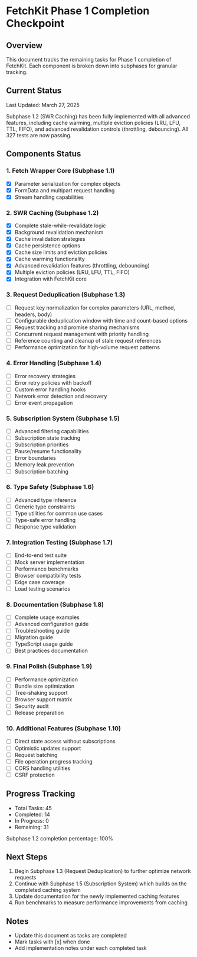 # FetchKit Phase 1 Completion Checkpoint

## Overview

This document tracks the remaining tasks for Phase 1 completion of FetchKit. Each component is broken down into subphases for granular tracking.

## Current Status

Last Updated: March 27, 2025

Subphase 1.2 (SWR Caching) has been fully implemented with all advanced features, including cache warming, multiple eviction policies (LRU, LFU, TTL, FIFO), and advanced revalidation controls (throttling, debouncing). All 327 tests are now passing.

## Components Status

### 1. Fetch Wrapper Core (Subphase 1.1)

- [x] Parameter serialization for complex objects
- [x] FormData and multipart request handling
- [x] Stream handling capabilities

### 2. SWR Caching (Subphase 1.2)

- [x] Complete stale-while-revalidate logic
- [x] Background revalidation mechanism
- [x] Cache invalidation strategies
- [x] Cache persistence options
- [x] Cache size limits and eviction policies
- [x] Cache warming functionality
- [x] Advanced revalidation features (throttling, debouncing)
- [x] Multiple eviction policies (LRU, LFU, TTL, FIFO)
- [x] Integration with FetchKit core

### 3. Request Deduplication (Subphase 1.3)

- [ ] Request key normalization for complex parameters (URL, method, headers, body)
- [ ] Configurable deduplication window with time and count-based options
- [ ] Request tracking and promise sharing mechanisms
- [ ] Concurrent request management with priority handling
- [ ] Reference counting and cleanup of stale request references
- [ ] Performance optimization for high-volume request patterns

### 4. Error Handling (Subphase 1.4)

- [ ] Error recovery strategies
- [ ] Error retry policies with backoff
- [ ] Custom error handling hooks
- [ ] Network error detection and recovery
- [ ] Error event propagation

### 5. Subscription System (Subphase 1.5)

- [ ] Advanced filtering capabilities
- [ ] Subscription state tracking
- [ ] Subscription priorities
- [ ] Pause/resume functionality
- [ ] Error boundaries
- [ ] Memory leak prevention
- [ ] Subscription batching

### 6. Type Safety (Subphase 1.6)

- [ ] Advanced type inference
- [ ] Generic type constraints
- [ ] Type utilities for common use cases
- [ ] Type-safe error handling
- [ ] Response type validation

### 7. Integration Testing (Subphase 1.7)

- [ ] End-to-end test suite
- [ ] Mock server implementation
- [ ] Performance benchmarks
- [ ] Browser compatibility tests
- [ ] Edge case coverage
- [ ] Load testing scenarios

### 8. Documentation (Subphase 1.8)

- [ ] Complete usage examples
- [ ] Advanced configuration guide
- [ ] Troubleshooting guide
- [ ] Migration guide
- [ ] TypeScript usage guide
- [ ] Best practices documentation

### 9. Final Polish (Subphase 1.9)

- [ ] Performance optimization
- [ ] Bundle size optimization
- [ ] Tree-shaking support
- [ ] Browser support matrix
- [ ] Security audit
- [ ] Release preparation

### 10. Additional Features (Subphase 1.10)

- [ ] Direct state access without subscriptions
- [ ] Optimistic updates support
- [ ] Request batching
- [ ] File operation progress tracking
- [ ] CORS handling utilities
- [ ] CSRF protection

## Progress Tracking

- Total Tasks: 45
- Completed: 14
- In Progress: 0
- Remaining: 31

Subphase 1.2 completion percentage: 100%

## Next Steps

1. Begin Subphase 1.3 (Request Deduplication) to further optimize network requests
2. Continue with Subphase 1.5 (Subscription System) which builds on the completed caching system
3. Update documentation for the newly implemented caching features
4. Run benchmarks to measure performance improvements from caching

## Notes

- Update this document as tasks are completed
- Mark tasks with [x] when done
- Add implementation notes under each completed task
